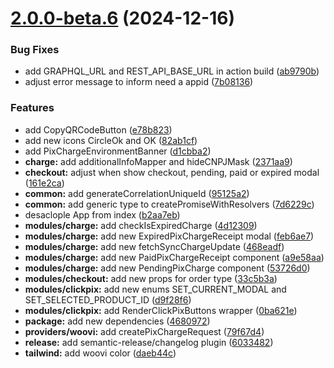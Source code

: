 # [2.0.0-beta.6](https://github.com/HallexCosta/clickpix-react/compare/v2.0.0-beta.5...v2.0.0-beta.6) (2024-12-16)


### Bug Fixes

* add GRAPHQL_URL and REST_API_BASE_URL in action build ([ab9790b](https://github.com/HallexCosta/clickpix-react/commit/ab9790bc386bee26b5cbb5a0d0581d396ed266b7))
* adjust error message to inform need a appid ([7b08136](https://github.com/HallexCosta/clickpix-react/commit/7b0813617ea1d03d06f48655d27cb4b9331baca3))


### Features

* add CopyQRCodeButton ([e78b823](https://github.com/HallexCosta/clickpix-react/commit/e78b823c24cbc278c6d632297d2be9361bb3d266))
* add new icons CircleOk and OK ([82ab1cf](https://github.com/HallexCosta/clickpix-react/commit/82ab1cf2ed8826feaf5e1b77b16b91439a271469))
* add PixChargeEnvironmentBanner ([d1cbba2](https://github.com/HallexCosta/clickpix-react/commit/d1cbba20e6ced5fb43054003d440f7900b810ff8))
* **charge:** add additionalInfoMapper and hideCNPJMask ([2371aa9](https://github.com/HallexCosta/clickpix-react/commit/2371aa9dae4c872dd003ddc42285b8abeb2a2a5f))
* **checkout:** adjust when show checkout, pending, paid or expired modal ([161e2ca](https://github.com/HallexCosta/clickpix-react/commit/161e2cae8cb3f59dec9f49c0d55333b14d5ec4e8))
* **common:** add generateCorrelationUniqueId ([95125a2](https://github.com/HallexCosta/clickpix-react/commit/95125a20d34e9c6cbdb7ec45e2399644f6277dc8))
* **common:** add generic type to createPromiseWithResolvers ([7d6229c](https://github.com/HallexCosta/clickpix-react/commit/7d6229c98dfcbce7093b87d6fcc22295b2d3a5ea))
* desaclople App from index ([b2aa7eb](https://github.com/HallexCosta/clickpix-react/commit/b2aa7ebffb05baa5c35ffccea6af3559c8835eaf))
* **modules/charge:** add checkIsExpiredCharge ([4d12309](https://github.com/HallexCosta/clickpix-react/commit/4d12309041d6eb10872a2382d67067c8364426b2))
* **modules/charge:** add new ExpiredPixChargeReceipt modal ([feb6ae7](https://github.com/HallexCosta/clickpix-react/commit/feb6ae767f0b00facc7c307c6b8d956ad1f8f9c5))
* **modules/charge:** add new fetchSyncChargeUpdate ([468eadf](https://github.com/HallexCosta/clickpix-react/commit/468eadf2771fe57464710517c4a328922382d77b))
* **modules/charge:** add new PaidPixChargeReceipt component ([a9e58aa](https://github.com/HallexCosta/clickpix-react/commit/a9e58aa8c82458cef1764b25df372c02f7fbd02f))
* **modules/charge:** add new PendingPixCharge component ([53726d0](https://github.com/HallexCosta/clickpix-react/commit/53726d0d559ef1b84b2c6379c290c82c17df6ee7))
* **modules/checkout:** add new props for order type ([33c5b3a](https://github.com/HallexCosta/clickpix-react/commit/33c5b3a1509ee0fb4b3484ca4742d9f53ff79548))
* **modules/clickpix:** add new enums SET_CURRENT_MODAL and SET_SELECTED_PRODUCT_ID ([d9f28f6](https://github.com/HallexCosta/clickpix-react/commit/d9f28f6ad78353eeefbc7ed18f98bab31fd67331))
* **modules/clickpix:** add RenderClickPixButtons wrapper ([0ba621e](https://github.com/HallexCosta/clickpix-react/commit/0ba621e6bfa6808bfd4adcd9b9c6bad827c84f4d))
* **package:** add new dependencies ([4680972](https://github.com/HallexCosta/clickpix-react/commit/4680972de43dac953190ab385efc39315f79493d))
* **providers/woovi:** add createPixChargeRequest ([79f67d4](https://github.com/HallexCosta/clickpix-react/commit/79f67d43347d250e2b74b5b8bb0ce359e3783556))
* **release:** add semantic-release/changelog plugin ([6033482](https://github.com/HallexCosta/clickpix-react/commit/60334829501c6eb44a35314f8234d2e90a27469a))
* **tailwind:** add woovi color ([daeb44c](https://github.com/HallexCosta/clickpix-react/commit/daeb44ce2437be7cfce92164e71067d787345a41))
